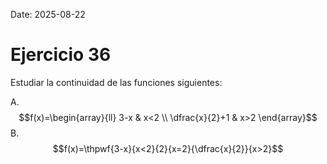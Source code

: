 Date: 2025-08-22

# Ejercicio 36


Estudiar la continuidad de las funciones siguientes:

A.  $$f(x)=\begin{array}{ll}
3-x & x<2 \\
\dfrac{x}{2}+1 & x>2
\end{array}$$
B.  $$f(x)=\thpwf{3-x}{x<2}{2}{x=2}{\dfrac{x}{2}}{x>2}$$
